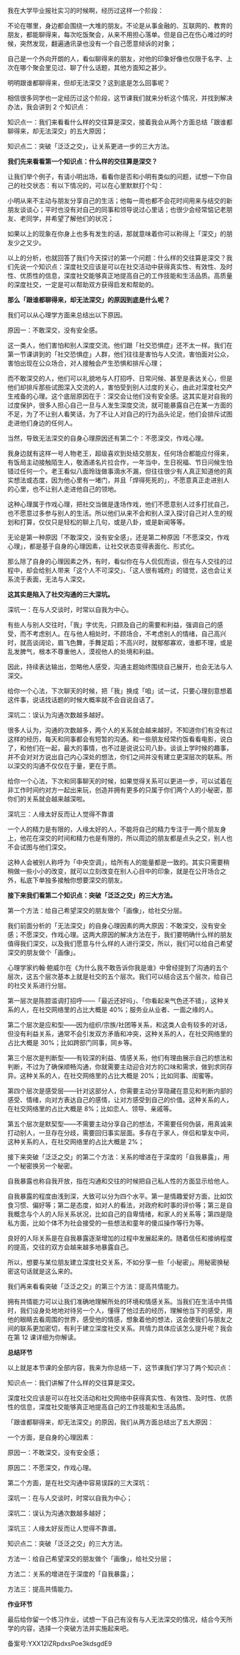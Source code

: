 我在大学毕业报社实习的时候啊，经历过这样一个阶段：

不论在哪里，身边都会围绕一大堆的朋友。不论是从事金融的、互联网的、教育的朋友，都能聊得来，每次吃饭聚会，从来不用担心落单。但是自己在伤心难过的时候，突然发现，翻遍通讯录也没有一个自己愿意倾诉的对象；

自己是一个外向开朗的人，看似聊得来的朋友，对他的印象好像也仅限于名字、上次在哪个聚会里见过、聊了什么话题，其他方面知之甚少。

明明跟谁都聊得来，但却无法深交？这到底是怎么回事呢？

相信很多同学也一定经历过这个阶段，这节课我们就来分析这个情况，并找到解决办法，我会讲到 2 个知识点：

知识点一：我们来看看什么样的交往算是深交，接着我会从两个方面总结「跟谁都聊得来，却无法深交」的五大原因；

知识点二：突破「泛泛之交」，让关系更进一步的三大方法。

**我们先来看看第一个知识点：什么样的交往算是深交？**

让我们举个例子，有请小明出场，看看你是否和小明有类似的问题，试想一下你自己的社交状态：有以下情况的，可以在心里默默打个勾：

小明从来不主动与朋友分享自己的生活；他每一周也都不会花时间用来与结交的新朋友谈谈心；平时也没有对自己的同事和领导说过心里话；也很少会经常惦记老朋友、老同学，并希望了解他们的状况；

如果以上的现象在你身上也多有发生的话，那就意味着你可以称得上「深交」的朋友少之又少。

以上的分析，也就回答了我们今天探讨的第一个问题：什么样的交往算是深交？我们先说一个知识点：深度社交应该是可以在社交活动中获得真实性、有效性、及时性、优质性的信息，深度社交能够真正地提高自己的工作技能和生活品质。高质量的深度社交，一定是可以帮助双方获得启发和帮助的。

**那么「跟谁都聊得来，却无法深交」的原因到底是什么呢？**

我们可以从心理学方面来总结出以下原因。

原因一：不敢深交，没有安全感。

这一类人，他们害怕和别人深度交流。他们跟「社交恐惧症」还不太一样。我们在第一节课讲到的「社交恐惧症」人群，他们往往是害怕与人交流，害怕面对公众，害怕出现在公众场合，对人接触会产生恐惧和排斥心理；

而不敢深交的人，他们可以礼貌地与人打招呼、日常问候、甚至是表达关心，但是他们却排斥那些试图深入交流的人，害怕受到别人过度的关心，由此对深度社交产生戒备的心理。这个底层原因在于：深交会让他们没有安全感。这其实是对自我的过度保护，很多人担心自己一旦与人发生深度交流，就可能暴露自己在某一方面的不足，为了不让别人看笑话，为了不让人对自己的行为品头论足，他们会排斥试图走进他们身边的任何人。

当然，导致无法深交的自身心理原因还有第二个：不愿深交，作戏心理。

我身边就有这样一号人物老王，超级喜欢到处结交朋友，任何场合都能应付得来，有饭局主动接触陌生人，敬酒递名片拉合作，一年当中，生日祝福、节日问候生怕错过任何一个。老王看似八面玲珑做事滴水不漏，但往往很少有人真正知道他的真实想法或态度，因为他心里有一堵门，并且「焊得死死的」，不愿意真正走进别人的心里，也不让别人走进他自己的领地。

这种心理属于作戏心理，把社交当做是逢场作戏，他们不愿意别人过多打扰自己，也不愿意过多参与别人的生活。所以他们从来不会和别人深入探讨自己对人生的规划和打算，仅仅只是轻松的聊上几句，或是八卦，或是新闻等等。

无论是第一种原因「不敢深交，没有安全感」，还是第二种原因「不愿深交，作戏心理」，都是基于自身的心理因素，让社交状态变得表面化、形式化。

那么除了自身的心理因素之外，有时，看似你在与人侃侃而谈，但在与人交往的过程中，却会给别人带来「这个人不可深交」、「这人很有城府」的错觉，这也会让关系流于表面，无法与人深交。

**这其实是陷入了社交沟通的三大深坑。**

深坑一：在与人交谈时，时常以自我为中心。

有些人与别人交往时，「我」字优先，只顾及自己的需要和利益，强调自己的感受，而不考虑别人。在与他人相处时，不顾场合，不考虑别人的情绪，自己高兴时，就高谈阔论，眉飞色舞，手舞足蹈；不高兴时，就郁郁寡欢，谁都不理，或是乱发脾气，根本不尊重他人，漠视他人的处境和利益。

因此，持续表达输出，忽略他人感受，沟通主题始终围绕自己展开，也会无法与人深交。

给你一个心法，下次聊天的时候，把「我」换成「咱」试一试，只要心理刻意想着这件事，说话找话题的时候大概率就不会自说自话了。

深坑二：误认为沟通次数越多越好。

很多人认为，沟通的次数越多，两个人的关系就会越来越好。不知道你们有没有过这样的经历，每天和同事都会有短暂的沟通。和一些朋友经常约饭看看电影，说白了，和他们在一起，最大的事情，也不过是说说公司八卦。谈谈上学时候的趣事，并不会对对方说出自己内心深处的想法，你们之间并没有建立更深层次的联系。所以深交的沟通不仅仅在于量，更在于质。

给你一个心法，下次和同事聊天的时候，如果觉得关系可以更进一步，可以试着在非工作时间约对方一起出来玩，创造并拥有更多的只属于你们两个人的小秘密，那你们的关系就会越来越深啦。

深坑三：人缘太好反而让人觉得不靠谱

一个人的精力是有限的，人缘太好的人，不能将自己的精力专注于一两个朋友身上，他花在深交的时间和精力也是有限的，所以周边的朋友都是点头之交，别人也不会试图与他们深交。

这种人会被别人称呼为「中央空调」，给所有人的能量都是一致的。其实只需要稍稍做一些小小的改变，就可以立刻改变在别人心目中的印象，就是在公开场合之外，私底下单独多接触你想要深交的朋友。

**接下来我们看第二个知识点：突破「泛泛之交」的三大方法。**

第一个方法：给自己希望深交的朋友做个「画像」，给社交分层。

我们前面分析的「无法深交」的自身心理因素的两大原因：不敢深交，没有安全感；不愿深交，作戏心理。这两大原因的解决方法在于，我们要明确什么样的朋友值得我们深交，以及我们愿意与什么样的人进行深交，所以，我们可以给自己希望深交的朋友做个「画像」。

心理学家约翰·鲍威尔在《为什么我不敢告诉你我是谁》中曾经提到了沟通的五个层次，这五个层次基本上就是社交的五个层次。我们可以结合这五个层次，给自己的社交关系进行分层。

第一层次是陈腔滥调打招呼——「最近还好吗」、「你看起来气色还不错」，这种关系的人，在社交网络里的占比大概是 40\%；服务业从业者、一面之缘的人。

第二个层次是应和型——因为组织/宗族/社团等关系，和这类人会有较多的对话，但没有利益关系，通常不会引发双方矛盾和冲突，这种关系的人，在社交网络里的占比大概是 30\%；比如跨部门同事，同乡等。

第三个层次是判断型——有较深的利益、情感关系，他们有理由展示自己的想法和判断，不过为了确保顺畅沟通，你就需要主动迎合对方的口味和需求，做到求同存异。这种关系的人，在社交网络里的占比大概是 20\%；比如同事、闺蜜等。

第四个层次是感受层——针对这部分人，你需要主动分享隐藏在意见和判断内部的感受、情绪，向对方表达自己的感情，让对方感受到自己的价值。这种关系的人，在社交网络里的占比大概是 8\%；比如恋人、领导、亲戚等。

第五个层次是默契型——不需要主动分享自己的想法，不需要任何伪装，用真诚来打动别人，一旦存在分歧，需要回归事实层面。多存在于家人，伴侣和挚友中间，这种关系的人，在社交网络里的占比大概是 2\%；

接下来突破「泛泛之交」的第二个方法：关系的增进在于深度的「自我暴露」，用一个秘密换另一个秘密。

自我暴露也称自我开放，指在沟通和交往的时候把自己私人性的方面显示给他人。

自我暴露的程度由浅到深，大致可以分为四个水平。第一是情趣爱好方面，比如饮食习惯、偏好等；第二是态度，如对人的看法，对政府和时事的评价等；第三是自我概念与个人的人际关系状况，比如自己的自卑情绪，和家人的关系等；第四是隐私方面，比如个体不为社会接受的一些想法和童年的傻瓜操作等行为等。

良好的人际关系是在自我暴露逐渐增加的过程中发展起来的。随着信任和接纳程度的提高，交往的双方会越来越多地暴露自己。

所以，想要与某位朋友建立深度社交关系，不如分享一些「小秘密」。用秘密换秘密这句话就是这么来的。

我们再来看看突破「泛泛之交」的第三个方法：提高共情能力。

拥有共情能力可以让我们准确地理解所处的环境和情感关系。当我们在生活中共情时，我们设身处地地对待另一个人，懂得了他过去的经历，理解他当下的感受，用他的眼睛去看周围的世界，感受他的情感，想象着他的想法，这会使我们与朋友之间的联系更加密切，有利于建立深度社交关系。共情力具体应该怎么提升呢？我会在第 12 课详细为你解读。

**总结环节**

以上就是本节课的全部内容，我来为你总结一下，这节课我们学习了两个知识点：

知识点一：我们讲解了什么样的交往算是深交。

深度社交应该是可以在社交活动和社交网络中获得真实性、有效性、及时性、优质性的信息，深度社交能够真正地提高自己的工作技能和生活品质。

「跟谁都聊得来，却无法深交」的原因，我们从两方面总结出了五大原因：

一个方面，是自身的心理因素：

原因一：不敢深交，没有安全感；

原因二：不愿深交，作戏心理。

第二个方面，是在社交沟通中容易误踩的三大深坑：

深坑一：在与人交谈时，时常以自我为中心；

深坑二：误认为沟通次数越多越好；

深坑三：人缘太好反而让人觉得不靠谱。

知识点二：突破「泛泛之交」的三大方法。

方法一：给自己希望深交的朋友做个「画像」，给社交分层；

方法二：关系的增进在于深度的「自我暴露」；

方法三：提高共情能力。

**作业环节**

最后给你留一个练习作业，试想一下自己有没有与人无法深交的情况，结合今天所学的内容，选择一个突破方法并实施起来吧。

备案号:YXX12lZRpdxsPoe3kdsgdE9